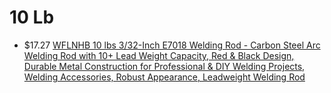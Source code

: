 # 10 Lb
- $17.27 [WFLNHB 10 lbs 3/32-Inch E7018 Welding Rod - Carbon Steel Arc Welding Rod with 10+ Lead Weight Capacity, Red & Black Design, Durable Metal Construction for Professional & DIY Welding Projects, Welding Accessories, Robust Appearance, Leadweight Welding Rod](https://www.temu.com/10-lbs-3-32-inch-e7018-welding-rod-arc-welding-rods-carbon-steel-electrode-g-601099831027011.html)


